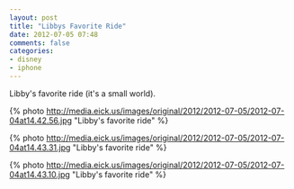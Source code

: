 ```yaml
---
layout: post
title: "Libbys Favorite Ride"
date: 2012-07-05 07:48
comments: false
categories: 
- disney
- iphone
---
```

Libby's favorite ride (it's a small world).

{% photo http://media.eick.us/images/original/2012/2012-07-05/2012-07-04at14.42.56.jpg "Libby's favorite ride" %}


{% photo http://media.eick.us/images/original/2012/2012-07-05/2012-07-04at14.43.31.jpg "Libby's favorite ride" %}


{% photo http://media.eick.us/images/original/2012/2012-07-05/2012-07-04at14.43.10.jpg "Libby's favorite ride" %}

